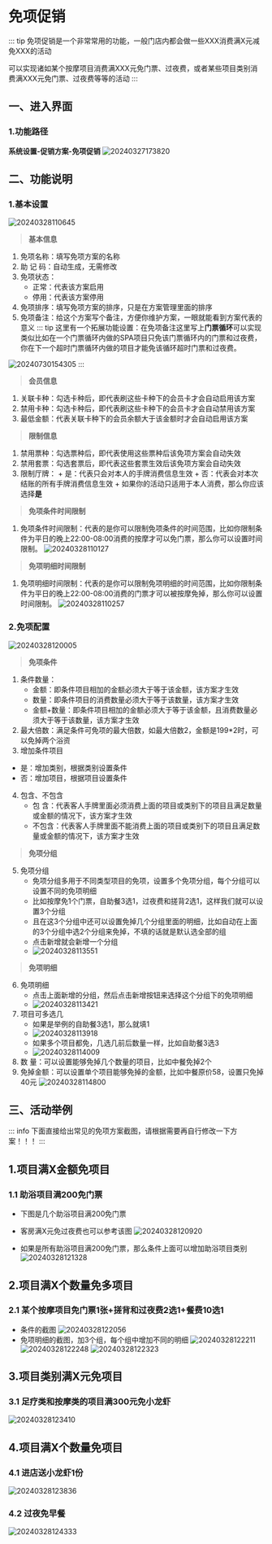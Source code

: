 # 免项促销
::: tip
免项促销是一个非常常用的功能，一般门店内都会做一些XXX消费满X元减免XXX的活动

可以实现诸如某个按摩项目消费满XXX元免门票、过夜费，或者某些项目类别消费满XXX元免门票、过夜费等等的活动
:::
## 一、进入界面
### 1.功能路径
**系统设置-促销方案-免项促销**
![20240327173820](https://wiki-cdsoft.oss-cn-hangzhou.aliyuncs.com/20240327173820.png)


## 二、功能说明
### 1.基本设置
![20240328110645](https://wiki-cdsoft.oss-cn-hangzhou.aliyuncs.com/20240328110645.png)
>**基本信息**
1. 免项名称：填写免项方案的名称
2. 助 记 码：自动生成，无需修改
3. 免项状态：
   + 正常：代表该方案启用
   + 停用：代表该方案停用
4. 免项排序：填写免项方案的排序，只是在方案管理里面的排序
5. 免项备注：给这个方案写个备注，方便你维护方案，一眼就能看到方案代表的意义
::: tip
这里有一个拓展功能设置：在免项备注这里写上**门票循环**可以实现类似比如在一个门票循环内做的SPA项目只免该门票循环内的门票和过夜费，你在下一个超时门票循环内做的项目才能免该循环超时门票和过夜费。

![20240730154305](https://wiki-cdsoft.oss-cn-hangzhou.aliyuncs.com/20240730154305.png)
:::
>**会员信息**
1. 关联卡种：勾选卡种后，即代表刷这些卡种下的会员卡才会自动启用该方案
2. 禁用卡种：勾选卡种后，即代表刷这些卡种下的会员卡才会自动禁用该方案
3. 最低金额：代表关联卡种下的会员余额大于该金额时才会自动启用该方案
>**限制信息**
1. 禁用票种：勾选票种后，即代表使用这些票种后该免项方案会自动失效
2.   禁用套票：勾选套票后，即代表这些套票生效后该免项方案会自动失效
3.   限制厅牌：
    + 是：代表只会对本人的手牌消费信息生效
    + 否：代表会对本次结账的所有手牌消费信息生效
    + 如果你的活动只适用于本人消费，那么你应该选择**是**
>**免项条件时间限制**
1.   免项条件时间限制：代表的是你可以限制免项条件的时间范围，比如你限制条件为平日的晚上22:00-08:00消费的按摩才可以免门票，那么你可以设置时间限制。
    ![20240328110127](https://wiki-cdsoft.oss-cn-hangzhou.aliyuncs.com/20240328110127.png)
>**免项明细时间限制**
1.   免项明细时间限制：代表的是你可以限制免项明细的时间范围，比如你限制条件为平日的晚上22:00-08:00消费的门票才可以被按摩免掉，那么你可以设置时间限制。
    ![20240328110257](https://wiki-cdsoft.oss-cn-hangzhou.aliyuncs.com/20240328110257.png)





### 2.免项配置
![20240328120005](https://wiki-cdsoft.oss-cn-hangzhou.aliyuncs.com/20240328120005.png)
>**免项条件**
1. 条件数量：
   + 金额：即条件项目相加的金额必须大于等于该金额，该方案才生效
   + 数量：即条件项目的消费数量必须大于等于该数量，该方案才生效
   + 金额+数量：即条件项目相加的金额必须大于等于该金额，且消费数量必须大于等于该数量，该方案才生效
2. 最大倍数：满足条件可免项的最大倍数，如最大倍数2，金额是199*2时，可以免掉两个浴资
3. 增加条件项目
  + 是：增加类别，根据类别设置条件
  + 否：增加项目，根据项目设置条件
4. 包含、不包含
   + 包  含：代表客人手牌里面必须消费上面的项目或类别下的项目且满足数量或金额的情况下，该方案才生效
   + 不包含：代表客人手牌里面不能消费上面的项目或类别下的项目且满足数量或金额的情况下，该方案才生效
>**免项分组**
5. 免项分组
   + 免项分组多用于不同类型项目的免项，设置多个免项分组，每个分组可以设置不同的免项明细
   + 比如按摩免1个门票，自助餐3选1，过夜费和搓背2选1，这样我们就可以设置3个分组
   + 且在这3个分组中还可以设置免掉几个分组里面的明细，比如自动在上面的3个分组中选2个分组来免掉，不填的话就是默认选全部的组
   + 点击新增就会新增一个分组
   + ![20240328113551](https://wiki-cdsoft.oss-cn-hangzhou.aliyuncs.com/20240328113551.png)
>**免项明细**
6. 免项明细
   + 点击上面新增的分组，然后点击新增按钮来选择这个分组下的免项明细
   + ![20240328113421](https://wiki-cdsoft.oss-cn-hangzhou.aliyuncs.com/20240328113421.png)
7. 项目可多选几
   + 如果是举例的自助餐3选1，那么就填1
   + ![20240328113918](https://wiki-cdsoft.oss-cn-hangzhou.aliyuncs.com/20240328113918.png)
   + 如果多个项目都免，几选几前后数量一样，比如自助餐3选3
   + ![20240328114009](https://wiki-cdsoft.oss-cn-hangzhou.aliyuncs.com/20240328114009.png)
8. 数   量：可以设置能够免掉几个数量的项目，比如中餐免掉2个
9. 免掉金额：可以设置单个项目能够免掉的金额，比如中餐原价58，设置只免掉40元
    ![20240328114800](https://wiki-cdsoft.oss-cn-hangzhou.aliyuncs.com/20240328114800.png)


## 三、活动举例
::: info
下面直接给出常见的免项方案截图，请根据需要再自行修改一下方案！！！
:::
## 1.项目满X金额免项目
### 1.1 助浴项目满200免门票

+ 下图是几个助浴项目满200免门票
+ 客房满X元免过夜费也可以参考该图
![20240328120920](https://wiki-cdsoft.oss-cn-hangzhou.aliyuncs.com/20240328120920.png)

+ 如果是所有助浴项目满200免门票，那么条件上面可以增加助浴项目类别
  ![20240328121328](https://wiki-cdsoft.oss-cn-hangzhou.aliyuncs.com/20240328121328.png)

## 2.项目满X个数量免多项目
### 2.1 某个按摩项目免门票1张+搓背和过夜费2选1+餐费10选1
+ 条件的截图
  ![20240328122056](https://wiki-cdsoft.oss-cn-hangzhou.aliyuncs.com/20240328122056.png)
+ 免项明细的截图，加3个组，每个组中增加不同的明细
  ![20240328122211](https://wiki-cdsoft.oss-cn-hangzhou.aliyuncs.com/20240328122211.png)
  ![20240328122248](https://wiki-cdsoft.oss-cn-hangzhou.aliyuncs.com/20240328122248.png)
  ![20240328122323](https://wiki-cdsoft.oss-cn-hangzhou.aliyuncs.com/20240328122323.png)

## 3.项目类别满X元免项目
### 3.1 足疗类和按摩类的项目满300元免小龙虾
![20240328123410](https://wiki-cdsoft.oss-cn-hangzhou.aliyuncs.com/20240328123410.png)

## 4.项目满X个数量免项目
### 4.1 进店送小龙虾1份
![20240328123836](https://wiki-cdsoft.oss-cn-hangzhou.aliyuncs.com/20240328123836.png)

### 4.2 过夜免早餐
![20240328124333](https://wiki-cdsoft.oss-cn-hangzhou.aliyuncs.com/20240328124333.png)